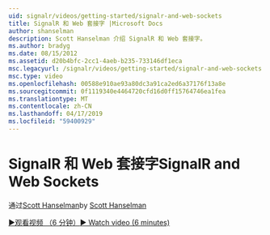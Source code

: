 ```yaml
---
uid: signalr/videos/getting-started/signalr-and-web-sockets
title: SignalR 和 Web 套接字 |Microsoft Docs
author: shanselman
description: Scott Hanselman 介绍 SignalR 和 Web 套接字。
ms.author: bradyg
ms.date: 08/15/2012
ms.assetid: d20b4bfc-2cc1-4aeb-b235-733146df1eca
msc.legacyurl: /signalr/videos/getting-started/signalr-and-web-sockets
msc.type: video
ms.openlocfilehash: 00588e910ae93a80dc3a91ca2ed6a37176f13a8e
ms.sourcegitcommit: 0f1119340e4464720cfd16d0ff15764746ea1fea
ms.translationtype: MT
ms.contentlocale: zh-CN
ms.lasthandoff: 04/17/2019
ms.locfileid: "59400929"
---
```

# <a name="signalr-and-web-sockets"></a><span data-ttu-id="8195d-103">SignalR 和 Web 套接字</span><span class="sxs-lookup"><span data-stu-id="8195d-103">SignalR and Web Sockets</span></span>

<span data-ttu-id="8195d-104">通过[Scott Hanselman](https://github.com/shanselman)</span><span class="sxs-lookup"><span data-stu-id="8195d-104">by [Scott Hanselman](https://github.com/shanselman)</span></span>

[<span data-ttu-id="8195d-105">&#9654;观看视频 （6 分钟）</span><span class="sxs-lookup"><span data-stu-id="8195d-105">&#9654; Watch video (6 minutes)</span></span>](https://channel9.msdn.com/Blogs/ASP-NET-Site-Videos/signalr-and-web-sockets)
